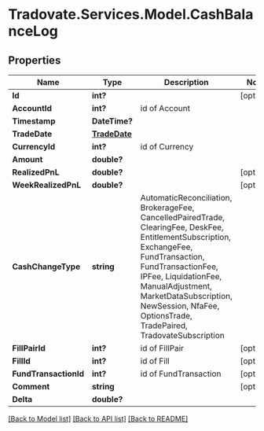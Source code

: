 # Tradovate.Services.Model.CashBalanceLog
## Properties

Name | Type | Description | Notes
------------ | ------------- | ------------- | -------------
**Id** | **int?** |  | [optional] 
**AccountId** | **int?** | id of Account | 
**Timestamp** | **DateTime?** |  | 
**TradeDate** | [**TradeDate**](TradeDate.md) |  | 
**CurrencyId** | **int?** | id of Currency | 
**Amount** | **double?** |  | 
**RealizedPnL** | **double?** |  | [optional] 
**WeekRealizedPnL** | **double?** |  | [optional] 
**CashChangeType** | **string** | AutomaticReconciliation, BrokerageFee, CancelledPairedTrade, ClearingFee, DeskFee, EntitlementSubscription, ExchangeFee, FundTransaction, FundTransactionFee, IPFee, LiquidationFee, ManualAdjustment, MarketDataSubscription, NewSession, NfaFee, OptionsTrade, TradePaired, TradovateSubscription | 
**FillPairId** | **int?** | id of FillPair | [optional] 
**FillId** | **int?** | id of Fill | [optional] 
**FundTransactionId** | **int?** | id of FundTransaction | [optional] 
**Comment** | **string** |  | [optional] 
**Delta** | **double?** |  | 

[[Back to Model list]](../README.md#documentation-for-models) [[Back to API list]](../README.md#documentation-for-api-endpoints) [[Back to README]](../README.md)

